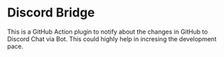 # Discord Bridge
  This is a GitHub Action plugin to notify about the changes in GitHub to Discord Chat via Bot. This could highly help in incresing the development pace.

